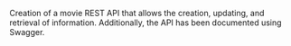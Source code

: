 
Creation of a movie REST API that allows the creation, updating, and retrieval of information.
Additionally, the API has been documented using Swagger.
